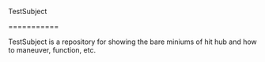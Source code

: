 TestSubject

===========


TestSubject is a repository for showing the bare miniums of hit hub and how to maneuver, function, etc.
